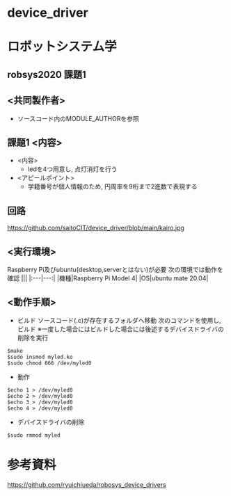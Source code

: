 # device_driver

# ロボットシステム学
## robsys2020 課題1 
## <共同製作者>
- ソースコード内のMODULE_AUTHORを参照
## 課題1 <内容>
- <内容>
  - ledを4つ用意し, 点灯消灯を行う
- <アピールポイント>
  - 学籍番号が個人情報のため, 円周率を9桁まで2進数で表現する

## 回路
https://github.com/saitoCIT/device_driver/blob/main/kairo.jpg
  
## <実行環境>
Raspberry Pi及びubuntu(desktop,serverとはない)が必要
次の環境では動作を確認
|||
|:---|---:|
|機種|Raspberry Pi Model 4|
|OS|ubuntu mate 20.04|

## <動作手順>
- ビルド
ソースコード(.c)が存在するフォルダへ移動
次のコマンドを使用し, ビルド
※一度した場合にはビルドした場合には後述するデバイスドライバの削除を実行
```bash:build
$make 
$sudo insmod myled.ko
$sudo chmod 666 /dev/myled0
```
- 動作
```bash:move
$echo 1 > /dev/myled0
$echo 2 > /dev/myled0
$echo 3 > /dev/myled0
$echo 4 > /dev/myled0
```
- デバイスドライバの削除
```bash:delate device driver
$sudo rmmod myled
```
# 参考資料
https://github.com/ryuichiueda/robosys_device_drivers
